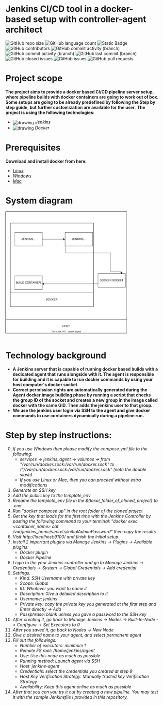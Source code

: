 # Jenkins CI/CD tool in a docker-based setup with controller-agent architect

![GitHub repo size](https://img.shields.io/github/repo-size/IPHUN1989/jenkins-docker-based-controller-agent)
![GitHub language count](https://img.shields.io/github/languages/count/IPHUN1989/jenkins-docker-based-controller-agent)
![Static Badge](https://img.shields.io/badge/total%20number%20of%20tracked%20files-10-blue)
![GitHub contributors](https://img.shields.io/github/contributors/IPHUN1989/jenkins-docker-based-controller-agent)
![GitHub commit activity (branch)](https://img.shields.io/github/commit-activity/t/IPHUN1989/jenkins-docker-based-controller-agent?label=total%20commits)
![GitHub commit activity (branch)](https://img.shields.io/github/commit-activity/m/IPHUN1989/jenkins-docker-based-controller-agent?label=monthly%20commits)
![GitHub last commit (branch)](https://img.shields.io/github/last-commit/IPHUN1989/jenkins-docker-based-controller-agent/main)
![GitHub closed issues](https://img.shields.io/github/issues-closed/IPHUN1989/jenkins-docker-based-controller-agent)
![GitHub issues](https://img.shields.io/github/issues-raw/IPHUN1989/jenkins-docker-based-controller-agent)
![GitHub pull requests](https://img.shields.io/github/issues-pr/IPHUN1989/jenkins-docker-based-controller-agent)


# Project scope
**The project aims to provide a docker based CI/CD pipeline server setup, where pipeline builds with docker containers are going to work out of box. Some setups are going to be already predefined by following the Step by step guide, but further customization are available for the user.**
**The project is using the following technologies:**
- <img src="https://upload.wikimedia.org/wikipedia/commons/e/e9/Jenkins_logo.svg" alt="drawing" width="30" height="30" align="center"/> *Jenkins* 
- <img src="https://raw.githubusercontent.com/yurijserrano/Github-Profile-Readme-Logos/042e36c55d4d757621dedc4f03108213fbb57ec4/cloud/docker.svg" alt="drawing" width="30" height="40" align="center"/> *Docker* 

# Prerequisites

**Download and install docker from here:**
- *<a href="https://docs.docker.com/desktop/install/linux-install/"> Linux </a>*
- *<a href="https://docs.docker.com/desktop/install/windows-install/"> Windows </a>*
- *<a href="https://docs.docker.com/desktop/install/mac-install/"> Mac </a>*


# System diagram

<img src="docs/system.svg" alt="drawing" width="400" align="center"/>

<br>
<br>

# Technology background
- **A Jenkins server that is capable of running docker based builds with a dedicated agent that runs alongside with it. The agent is responsible for building and it is capable to run docker commands by using your host computer's docker socket.**
- **Correct permission rights are automatically generated during the Agent docker image building phase by running a script that checks the group ID of the socket and creates a new group in the image called docker with the same GID. Then adds the jenkins user to that group.** 
- **We use the jenkins user login via SSH to the agent and give docker commands to use containers dynamically during a pipeline run.**

# Step by step instructions:

0. *If you use Windows then please modify the compose.yml file to the following:*
    - *services -> jenkins_agent -> volumes -> from "/var/run/docker.sock:/var/run/docker.sock" to       /"//var/run/docker.sock:/var/run/docker.sock" (note the double slash)*
    - *If you use Linux or Mac, then you can proceed without extra modifications* 
1. *Generate an SSH key*
2. *Add the public key to the template_env* 
3. *Rename the template_env file in the ${local_folder_of_cloned_project} to .env*
4. *Run "docker compose up" in the root folder of the cloned project*
5. *Get the key that loads for the first time with the Jenkins Controller by pasting the following command to your terminal: "docker exec <container_name> cat /var/jenkins_home/secrets/initialAdminPassword" then copy the results*
6. *Visit http://localhost:9100/ and finish the initial setup*
7. *Install 2 important plugins via Manage Jenkins -> Plugins -> Available plugins:* 
    - *Docker plugin*
    - *Docker Pipeline*
8.  *Login to the your Jenkins controller and go to Manage Jenkins -> Credentials -> System -> Global Credentials -> Add credential*
9. *Settings:*
    - *Kind: SSH Username with private key*
    - *Scope: Global*
    - *ID: Whatever you want to name it*
    - *Description: Give a detailed description to it*
    - *Username: jenkins*
    - *Private key: copy the private key you generated at the first step and Enter directly -> Add*
    - *Passphrase: blank unless you gave a password to the SSH key*
10. *After creating it, go back to Manage Jenkins -> Nodes -> Built-In-Node -> Configure -> Set Executors to 0*
11. *After you saved it, go back to Nodes -> New Node*
12. *Give a desired name to your agent, and select permanent agent*
13. *Fill out the followings:*
    - *Number of executors: minimum 1*
    - *Remote FS root: /home/jenkins/agent*
    - *Use: Use this node as much as possible*
    - *Running method: Launch agent via SSH*
    - *Host: jenkins-agent*
    - *Credentials: select the credentials you created at step 9*
    - *Host Key Verification Strategy: Manually trusted key Verification Strategy*
    - *Availability: Keep this agent online as much as possible*
14. *After that you can you try it out by creating a new pipeline. You may test it with the sample Jenkinsfile I provided in this repository.*
